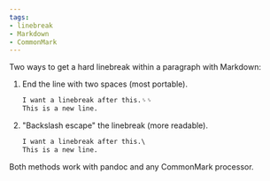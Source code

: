 ```yaml
---
tags:
- linebreak
- Markdown
- CommonMark
---
```


Two ways to get a hard linebreak within a paragraph with Markdown:

1.  End the line with two spaces (most portable).

    ``` markdown
    I want a linebreak after this.␠␠
    This is a new line.
    ```

2.  "Backslash escape" the linebreak (more readable).

    ``` markdown
    I want a linebreak after this.\
    This is a new line.
    ```

Both methods work with pandoc and any CommonMark processor.
